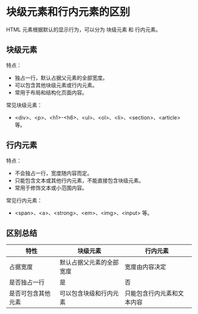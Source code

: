 # 块级元素和行内元素的区别

HTML 元素根据默认的显示行为，可以分为 块级元素 和 行内元素。

## 块级元素

特点：

- 独占一行，默认占据父元素的全部宽度。
- 可以包含其他块级元素或行内元素。
- 常用于布局和结构化页面内容。

常见块级元素：

- \<div>、\<p>、\<h1>-\<h6>、\<ul>、\<ol>、\<li>、\<section>、\<article> 等。

## 行内元素

特点：

- 不会独占一行，宽度随内容而定。
- 只能包含文本或其他行内元素，不能直接包含块级元素。
- 常用于修饰文本或小范围内容。

常见行内元素：

- \<span>、\<a>、\<strong>、\<em>、\<img>、\<input> 等。

## 区别总结

| 特性 | 块级元素 | 行内元素 |
| ---- | --- | --- |
|占据宽度 |默认占据父元素的全部宽度 |宽度由内容决定|
|是否独占一行| 是 |否|
|是否可包含其他元素 |可以包含块级和行内元素| 只能包含行内元素和文本内容|
